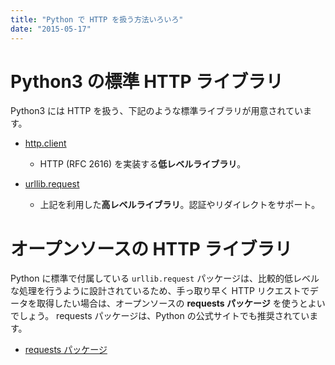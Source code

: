 ```yaml
---
title: "Python で HTTP を扱う方法いろいろ"
date: "2015-05-17"
---
```


Python3 の標準 HTTP ライブラリ
====
Python3 には HTTP を扱う、下記のような標準ライブラリが用意されています。

* [http.client](https://docs.python.org/3/library/http.client.html)
  - HTTP (RFC 2616) を実装する**低レベルライブラリ**。

* [urllib.request](https://docs.python.org/3/library/urllib.request.html)
  - 上記を利用した**高レベルライブラリ**。認証やリダイレクトをサポート。


オープンソースの HTTP ライブラリ
====

Python に標準で付属している `urllib.request` パッケージは、比較的低レベルな処理を行うように設計されているため、手っ取り早く HTTP リクエストでデータを取得したい場合は、オープンソースの **requests パッケージ** を使うとよいでしょう。
requests パッケージは、Python の公式サイトでも推奨されています。

* [requests パッケージ](http://requests.readthedocs.org/)

